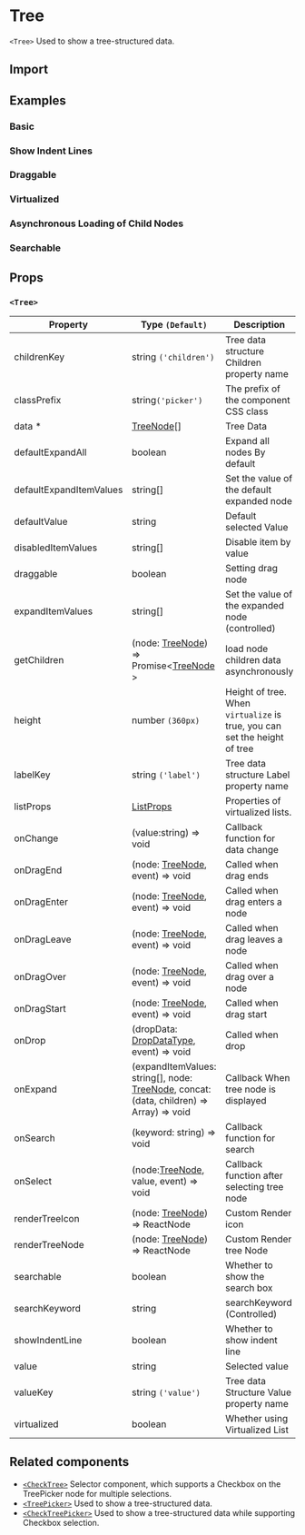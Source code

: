 # Tree

`<Tree>` Used to show a tree-structured data.

## Import

<!--{include:<import-guide>}-->

## Examples

### Basic

<!--{include:`basic.md`}-->

### Show Indent Lines

<!--{include:`show-indent-line.md`}-->

### Draggable

<!--{include:`draggable.md`}-->

### Virtualized

<!--{include:`virtualized.md`}-->

### Asynchronous Loading of Child Nodes

<!--{include:`async.md`}-->

### Searchable

<!--{include:`searchable.md`}-->

## Props

### `<Tree>`

| Property                | Type `(Default)`                                                                               | Description                                                               |
| ----------------------- | ---------------------------------------------------------------------------------------------- | ------------------------------------------------------------------------- |
| childrenKey             | string `('children')`                                                                          | Tree data structure Children property name                                |
| classPrefix             | string`('picker')`                                                                             | The prefix of the component CSS class                                     |
| data \*                 | [TreeNode][item][]                                                                             | Tree Data                                                                 |
| defaultExpandAll        | boolean                                                                                        | Expand all nodes By default                                               |
| defaultExpandItemValues | string[]                                                                                       | Set the value of the default expanded node                                |
| defaultValue            | string                                                                                         | Default selected Value                                                    |
| disabledItemValues      | string[]                                                                                       | Disable item by value                                                     |
| draggable               | boolean                                                                                        | Setting drag node                                                         |
| expandItemValues        | string[]                                                                                       | Set the value of the expanded node (controlled)                           |
| getChildren             | (node: [TreeNode][item]) => Promise&lt;[TreeNode][item] &gt;                                   | load node children data asynchronously                                    |
| height                  | number `(360px)`                                                                               | Height of tree. When `virtualize` is true, you can set the height of tree |
| labelKey                | string `('label')`                                                                             | Tree data structure Label property name                                   |
| listProps               | [ListProps][listprops]                                                                         | Properties of virtualized lists.                                          |
| onChange                | (value:string) => void                                                                         | Callback function for data change                                         |
| onDragEnd               | (node: [TreeNode][item], event) => void                                                        | Called when drag ends                                                     |
| onDragEnter             | (node: [TreeNode][item], event) => void                                                        | Called when drag enters a node                                            |
| onDragLeave             | (node: [TreeNode][item], event) => void                                                        | Called when drag leaves a node                                            |
| onDragOver              | (node: [TreeNode][item], event) => void                                                        | Called when drag over a node                                              |
| onDragStart             | (node: [TreeNode][item], event) => void                                                        | Called when drag start                                                    |
| onDrop                  | (dropData: [DropDataType][drop], event) => void                                                | Called when drop                                                          |
| onExpand                | (expandItemValues: string[], node: [TreeNode][item], concat:(data, children) => Array) => void | Callback When tree node is displayed                                      |
| onSearch                | (keyword: string) => void                                                                      | Callback function for search                                              |
| onSelect                | (node:[TreeNode][item], value, event) => void                                                  | Callback function after selecting tree node                               |
| renderTreeIcon          | (node: [TreeNode][item]) => ReactNode                                                          | Custom Render icon                                                        |
| renderTreeNode          | (node: [TreeNode][item]) => ReactNode                                                          | Custom Render tree Node                                                   |
| searchable              | boolean                                                                                        | Whether to show the search box                                            |
| searchKeyword           | string                                                                                         | searchKeyword (Controlled)                                                |
| showIndentLine          | boolean                                                                                        | Whether to show indent line                                               |
| value                   | string                                                                                         | Selected value                                                            |
| valueKey                | string `('value')`                                                                             | Tree data Structure Value property name                                   |
| virtualized             | boolean                                                                                        | Whether using Virtualized List                                            |

<!--{include:(_common/types/tree-node.md)}-->
<!--{include:(_common/types/list-props.md)}-->
<!--{include:(components/tree/fragments/drop-data-type.md)}-->

## Related components

- [`<CheckTree>`](/components/check-tree) Selector component, which supports a Checkbox on the TreePicker node for multiple selections.
- [`<TreePicker>`](/components/tree-picker) Used to show a tree-structured data.
- [`<CheckTreePicker>`](/components/check-tree-picker) Used to show a tree-structured data while supporting Checkbox selection.

[listprops]: #code-ts-list-props-code
[item]: #code-ts-tree-node-code
[drop]: #code-ts-drop-data-type-code
